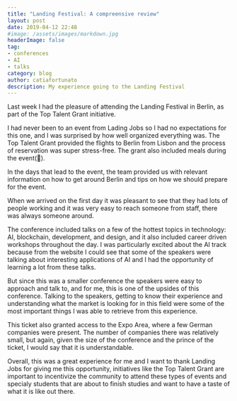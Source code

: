 ```yaml
---
title: "Landing Festival: A compreensive review"
layout: post
date: 2019-04-12 22:48
#image: /assets/images/markdown.jpg
headerImage: false
tag:
- conferences
- AI
- talks
category: blog
author: catiafortunato
description: My experience going to the Landing Festival
---
```


   Last week I had the pleasure of attending the Landing Festival in Berlin, as part of the Top Talent Grant initiative. 

   I had never been to an event from Lading Jobs so I had no expectations for this one, and I was surprised by how well organized everything was. The Top Talent Grant provided the flights to Berlin from Lisbon and the process of reservation was super stress-free. The grant also included meals during the event(🤤). 

In the days that lead to the event, the team provided us with relevant information on how to get around Berlin and tips on how we should prepare for the event.

When we arrived on the first day it was pleasant to see that they had lots of people working and it was very easy to reach someone from staff, there was always someone around. 

The conference included talks on a few of the hottest topics in technology: AI, blockchain, development, and design, and it also included career driven workshops throughout the day. I was particularly excited about the AI track because from the website I could see that some of the speakers were talking about interesting applications of AI and I had the opportunity of learning a lot from these talks.

But since this was a smaller conference the speakers were easy to approach and talk to, and for me, this is one of the upsides of this conference. Talking to the speakers, getting to know their experience and understanding what the market is looking for in this field were some of the most important things I was able to retrieve from this experience. 

This ticket also granted access to the Expo Area, where a few German companies were present. The number of companies there was relatively small, but again, given the size of the conference and the prince of the ticket, I would say that it is understandable. 

Overall, this was a great experience for me and I want to thank Landing Jobs for giving me this opportunity, initiatives like the Top Talent Grant are important to incentivize the community to attend these types of events and specialy students that are about to finish studies and want to have a taste of what it is like out there. 
